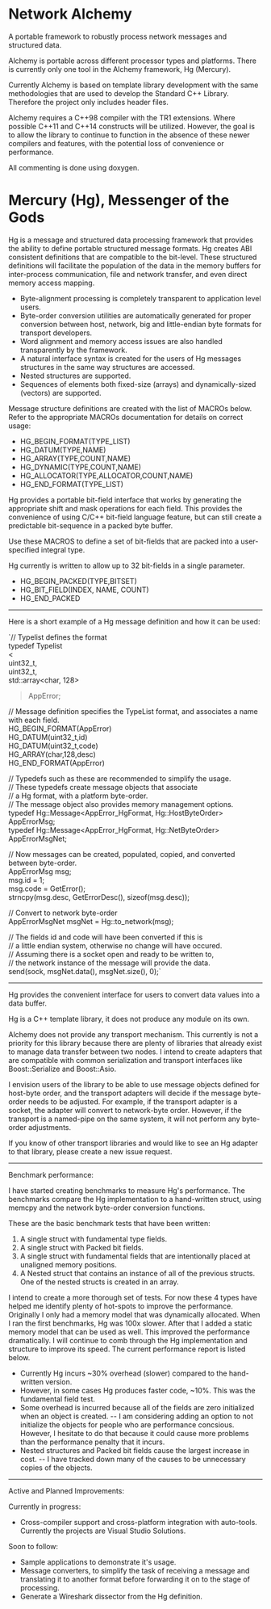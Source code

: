 Network Alchemy
========================================================
A portable framework to robustly process network messages and structured data. 

Alchemy is portable across different processor types and platforms. 
There is currently only one tool in the Alchemy framework, Hg (Mercury).

Currently Alchemy is based on template library development with
the same methodologies that are used to develop the Standard C++ Library.
Therefore the project only includes header files.

Alchemy requires a C++98 compiler with the TR1 extensions.
Where possible C++11 and C++14 constructs will be utilized.
However, the goal is to allow the library to continue to function
in the absence of these newer compilers and features, with the
potential loss of convenience or performance. 

All commenting is done using doxygen.

Mercury (Hg), Messenger of the Gods
==============================

Hg is a message and structured data processing framework that
provides the ability to define portable structured message
formats. Hg creates ABI consistent definitions that are compatible
to the bit-level. These structured definitions will facilitate the 
population of the data in the memory buffers for inter-process communication, 
file and network transfer, and even direct memory access mapping.

* Byte-alignment processing is completely transparent to application level
users. 
* Byte-order conversion utilities are automatically generated for 
proper conversion between host, network, big and little-endian 
byte formats for transport developers. 
* Word alignment and memory access issues are also handled transparently
by the framework. 
* A natural interface syntax is created for the users of Hg messages
structures in the same way structures are accessed. 
* Nested structures are supported.
* Sequences of elements both fixed-size (arrays) and dynamically-sized (vectors)
are supported.

Message structure definitions are created with the list of MACROs below.
Refer to the appropriate MACROs documentation for details on correct
usage:

  - HG_BEGIN_FORMAT(TYPE_LIST)
  -   HG_DATUM(TYPE,NAME)
  -   HG_ARRAY(TYPE,COUNT,NAME)
  -   HG_DYNAMIC(TYPE,COUNT,NAME)
  -   HG_ALLOCATOR(TYPE,ALLOCATOR,COUNT,NAME)
  - HG_END_FORMAT(TYPE_LIST)

Hg provides a portable bit-field interface that works by generating the
appropriate shift and mask operations for each field. This provides the 
convenience of using C/C++ bit-field language feature, but can still
create a predictable bit-sequence in a packed byte buffer.

Use these MACROS to define a set of bit-fields that are packed 
into a user-specified integral type.

Hg currently is written to allow up to 32 bit-fields in a single parameter.

  - HG_BEGIN_PACKED(TYPE,BITSET)
  -   HG_BIT_FIELD(INDEX, NAME, COUNT)
  - HG_END_PACKED

-------------

Here is a short example of a Hg message definition and how it can be used:

`// Typelist defines the format  
typedef Typelist  
<  
  uint32_t,  
  uint32_t,  
  std::array<char, 128>  
> AppError;  
  
// Message definition specifies the TypeList format, and associates a name with each field.  
HG_BEGIN_FORMAT(AppError)  
  HG_DATUM(uint32_t,id)  
  HG_DATUM(uint32_t,code)  
  HG_ARRAY(char,128,desc)  
HG_END_FORMAT(AppError)  
  
// Typedefs such as these are recommended to simplify the usage.   
// These typedefs create message objects that associate  
// a Hg format, with a platform byte-order.  
// The message object also provides memory management options.  
typedef Hg::Message<AppError_HgFormat, Hg::HostByteOrder>     AppErrorMsg;  
typedef Hg::Message<AppError_HgFormat, Hg::NetByteOrder>      AppErrorMsgNet;  
  
// Now messages can be created, populated, copied, and converted between byte-order.  
AppErrorMsg msg;  
msg.id   = 1;  
msg.code = GetError();  
strncpy(msg.desc, GetErrorDesc(), sizeof(msg.desc));  
  
// Convert to network byte-order  
AppErrorMsgNet msgNet = Hg::to_network(msg);  
  
// The fields id and code will have been converted if this is   
// a little endian system, otherwise no change will have occured.  
// Assuming there is a socket open and ready to be written to,  
// the network instance of the message will provide the data.  
send(sock, msgNet.data(), msgNet.size(), 0);`

-------------

Hg provides the convenient interface for users to convert data values into a data buffer. 

Hg is a C++ template library, it does not produce any module on its own. 

Alchemy does not provide any transport mechanism. This currently is not a priority for this library because there are plenty of libraries that already exist to manage data transfer between two nodes. I intend to create adapters that are compatible with common serialization and transport interfaces like Boost::Serialize and Boost::Asio. 

I envision users of the library to be able to use message objects defined for host-byte order, and the transport adapters will decide if the message byte-order needs to be adjusted. For example, if the transport adapter is a socket, the adapter will convert to network-byte order. However, if the transport is a named-pipe on the same system, it will not perform any byte-order adjustments.

If you know of other transport libraries and would like to see an Hg adapter to that library, please create a new issue request.

-------------
Benchmark performance:

I have started creating benchmarks to measure Hg's performance. The benchmarks compare the Hg implementation to a hand-written struct, using memcpy and the network byte-order conversion functions. 

These are the basic benchmark tests that have been written:

1) A single struct with fundamental type fields.
2) A single struct with Packed bit fields.
3) A single struct with fundamental fields that are intentionally placed at unaligned memory positions.
4) A Nested struct that contains an instance of all of the previous structs. One of the nested structs is created in an array.

I intend to create a more thorough set of tests. For now these 4 types have helped me identify plenty of hot-spots to improve the performance. Originally I only had a memory model that was dynamically allocated. When I ran the first benchmarks, Hg was 100x slower. After that I added a static memory model that can be used as well. This improved the performance dramatically. I will continue to comb through the Hg implementation and structure to improve its speed. The current performance report is listed below.

- Currently Hg incurs ~30% overhead (slower) compared to the hand-written version.
- However, in some cases Hg produces faster code, ~10%. This was the fundamental field test.
- Some overhead is incurred because all of the fields are zero initialized when an object is created.
-- I am considering adding an option to not initialize the objects for people who are performance concsious. However, I hesitate to do that because it could cause more problems than the performance penalty that it incurs. 
- Nested structures and Packed bit fields cause the largest increase in cost.
-- I have tracked down many of the causes to be unnecessary copies of the objects.  

-------------

Active and Planned Improvements:

Currently in progress:
 * Cross-compiler support and cross-platform integration with auto-tools. Currently the projects are Visual Studio Solutions.

Soon to follow:
 * Sample applications to demonstrate it's usage.
 * Message converters, to simplify the task of receiving a message and translating it to another format before forwarding it on to the stage of processing.
 * Generate a Wireshark dissector from the Hg definition.
 
